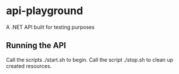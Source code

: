 # api-playground
A .NET API built for testing purposes

## Running the API

Call the scripts ./start.sh to begin.
Call the script ./stop.sh to clean up created resources.